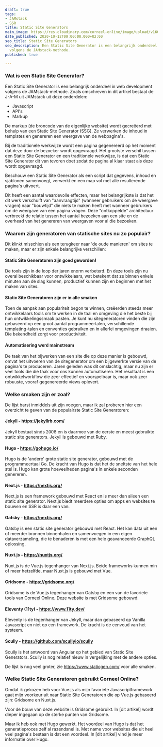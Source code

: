 ```yaml
---
draft: true
tags:
- JAMstack
- SSR
title: Static Site Generators
main_image: https://res.cloudinary.com/corneel-online/image/upload/v1603361541/corneelonline/static-site-generators_f88byr.jpg
date_published: 2020-10-12T00:00:00.000+02:00
seo_title: Static Site Generators
seo_description: Een Static Site Generator is een belangrijk onderdeel in web development
  volgens de JAMstack-methode.
published: true

---
```

### Wat is een Static Site Generator?
Een Static Site Generator is een belangrijk onderdeel in web development volgens de JAMstack-methode. Zoals omschreven in dit artikel bestaat de J-A-M uit JAMstack uit deze onderdelen:

* Javascript
* API's
* Markup

De markup (de broncode van de eigenlijke website) wordt gecreëerd met behulp van een Static Site Generator (SSG). Ze verwerken de inhoud in templates en genereren een weergave van de webpagina's.

Bij de traditionele werkwijze wordt een pagina gegenereerd op het moment dat deze door de bezoeker wordt opgevraagd. Het grootste verschil tussen een Static Site Generator en een traditionele werkwijze, is dat een Static Site Generator dit van tevoren doet zodat de pagina al klaar staat als deze wordt opgevraagd.

Beschouw een Static Site Generator als een script dat gegevens, inhoud en sjablonen samenvoegt, verwerkt en een map vol met alle resulterende pagina's uitvoert.

Dit heeft een aantal waardevolle effecten, maar het belangrijkste is dat het dit werk verschuift van "aanvraagtijd" (wanneer gebruikers om de weergave vragen) naar "bouwtijd" die niets te maken heeft met wanneer gebruikers om de weergave van een pagina vragen. Deze "ontkoppelde" architectuur verbreekt de relatie tussen het aantal bezoeken aan een site en de overhead van het genereren van weergaven voor al die bezoeken.

### Waarom zijn generatoren van statische sites nu zo populair?
Dit klinkt misschien als een terugkeer naar 'de oude manieren' om sites te maken, maar er zijn enkele belangrijke verschillen:

#### Static Site Generatoren zijn goed geworden!
De tools zijn in de loop der jaren enorm verbeterd. En deze tools zijn nu overal beschikbaar voor ontwikkelaars, wat betekent dat ze binnen enkele minuten aan de slag kunnen, productief kunnen zijn en beginnen met het maken van sites.

#### Static Site Generatoren zijn er in alle smaken
Toen de aanpak aan populariteit begon te winnen, creëerden steeds meer ontwikkelaars tools om te werken in de taal en omgeving die het beste bij hun ontwikkelingssmaak pasten. Je kunt nu sitegeneratoren vinden die zijn gebaseerd op een groot aantal programmeertalen, verschillende templating-talen en conventies gebruiken en in allerlei omgevingen draaien. Die bekendheid zorgt voor productiviteit.

#### Automatisering werd mainstream
De taak van het bijwerken van een site die op deze manier is gebouwd, omvat het uitvoeren van de sitegenerator om een ​​bijgewerkte versie van de pagina's te produceren. Jaren geleden was dit omslachtig, maar nu zijn er veel tools die die taak voor ons kunnen automatiseren. Het resultaat is een ontwikkelworkflow die zeer effectief en voorspelbaar is, maar ook zeer robuuste, vooraf gegenereerde views oplevert.

### Welke smaken zijn er zoal?
De lijst barst inmiddels uit zijn voegen, maar ik zal proberen hier een overzicht te geven van de populairste Static Site Generatoren:

#### Jekyll - https://jekyllrb.com/
Jekyll bestaat sinds 2008 en is daarmee van de eerste en meest gebruikte static site generators. Jekyll is gebouwd met Ruby.

#### Hugo - https://gohugo.io/
Hugo is de 'andere' grote static site generator, gebouwd met de programmeertaal Go. De kracht van Hugo is dat het de sneltste van het hele stel is. Hugo kan grote hoeveelheden pagina's in enkele seconden genereren.

#### Next.js - https://nextjs.org/
Next.js is een framework gebouwd met React en is meer dan alleen een static site generator. Next.js biedt meerdere opties om apps en websites te bouwen en SSR is daar een van.

#### Gatsby - https://nextjs.org/
Gatsby is een static site generator gebouwd met React. Het kan data uit een of meerder bronnen binnenhalen en samenvoegen in een eigen dataverzameling, die te benaderen is met een hele geavanceerde GraphQL oplossing.

#### Nuxt.js - https://nuxtjs.org/
Nuxt.js is de Vue.js tegenhanger van Next.js. Beide frameworks kunnen min of meer hetzelfde, maar Nuxt.js is gebouwd met Vue.

#### Gridsome - https://gridsome.org/
Gridsome is de Vue.js tegenhanger van Gatsby en een van de favoriete tools van Corneel Online. Deze website is met Gridsome gebouwd.

#### Eleventy (11ty) - https://www.11ty.dev/
Eleventy is de tegenhanger van Jekyll, maar dan gebaseerd op Vanilla Javascript en niet op een framework. De kracht is de eenvoud van het systeem.

#### Scully - https://github.com/scullyio/scully
Scully is het antwoord van Angular op het gebied van Static Site Generators. Scully is nog relatief nieuw in vergelijking met de andere opties.

De lijst is nog veel groter, zie https://www.staticgen.com/ voor alle smaken.

### Welke Static Site Generatoren gebruikt Corneel Online?
Omdat ik gekozen heb voor Vue.js als mijn favoriete Javascriptframework gaat mijn voorkeur uit naar Static Site Generatoren die op Vue.js gebaseerd zijn: Gridsome en Nuxt.js.

Voor de bouw van deze website is Gridsome gebruikt. In [dit artikel] wordt dieper ingegaan op de sterke punten van Gridsome.

Maar ik heb ook met Hugo gewerkt. Het voordeel van Hugo is dat het generatieproces zelf al razendsnel is. Met name voor websites die uit heel veel pagina's bestaan is dat een voordeel. In [dit artikel] vind je meer informatie over Hugo.